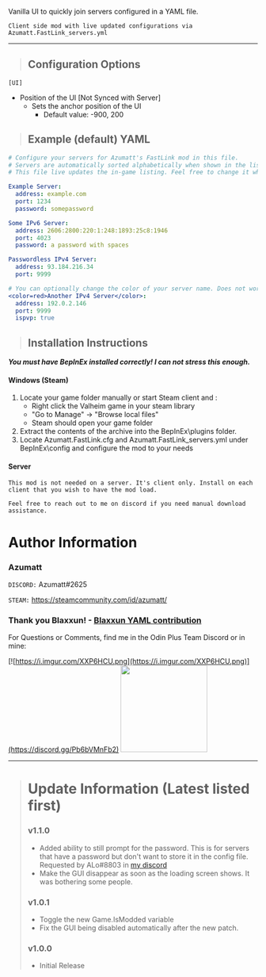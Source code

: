 Vanilla UI to quickly join servers configured in a YAML file.


`Client side mod with live updated configurations via Azumatt.FastLink_servers.yml`

---

> ## Configuration Options
`[UI]`
* Position of the UI [Not Synced with Server]
    * Sets the anchor position of the UI
        * Default value:  -900, 200

> ## Example (default) YAML
```yml
# Configure your servers for Azumatt's FastLink mod in this file.
# Servers are automatically sorted alphabetically when shown in the list.
# This file live updates the in-game listing. Feel free to change it while in the main menu.

Example Server:
  address: example.com
  port: 1234
  password: somepassword

Some IPv6 Server:
  address: 2606:2800:220:1:248:1893:25c8:1946
  port: 4023
  password: a password with spaces

Passwordless IPv4 Server:
  address: 93.184.216.34
  port: 9999

# You can optionally change the color of your server name. Does not work for the address and port. Also, can show PvP status.
<color=red>Another IPv4 Server</color>:
  address: 192.0.2.146
  port: 9999
  ispvp: true
```

> ## Installation Instructions
***You must have BepInEx installed correctly! I can not stress this enough.***

#### Windows (Steam)
1. Locate your game folder manually or start Steam client and :
    * Right click the Valheim game in your steam library
    * "Go to Manage" -> "Browse local files"
    * Steam should open your game folder
2. Extract the contents of the archive into the BepInEx\plugins folder.
3. Locate Azumatt.FastLink.cfg and Azumatt.FastLink_servers.yml under BepInEx\config and configure the mod to your needs

#### Server
`This mod is not needed on a server. It's client only. Install on each client that you wish to have the mod load.`



`Feel free to reach out to me on discord if you need manual download assistance.`


# Author Information

### Azumatt

`DISCORD:` Azumatt#2625

`STEAM:` https://steamcommunity.com/id/azumatt/

### Thank you Blaxxun! - [Blaxxun YAML contribution](https://github.com/AzumattDev/FastLink/commit/bfcf290c83e785ced14e3c2d93da2739e86b3102)

For Questions or Comments, find me in the Odin Plus Team Discord or in mine:

[![https://i.imgur.com/XXP6HCU.png](https://i.imgur.com/XXP6HCU.png)](https://discord.gg/Pb6bVMnFb2)
<a href="https://discord.gg/pdHgy6Bsng"><img src="https://i.imgur.com/Xlcbmm9.png" href="https://discord.gg/pdHgy6Bsng" width="175" height="175"></a>
***
> # Update Information (Latest listed first)
> ### v1.1.0
> - Added ability to still prompt for the password. This is for servers that have a password but don't want to store it in the config file. Requested by ALo#8803 in [my discord](https://discord.gg/pdHgy6Bsng)
> - Make the GUI disappear as soon as the loading screen shows. It was bothering some people.
> ### v1.0.1
> - Toggle the new Game.IsModded variable
> - Fix the GUI being disabled automatically after the new patch.
> ### v1.0.0
> - Initial Release